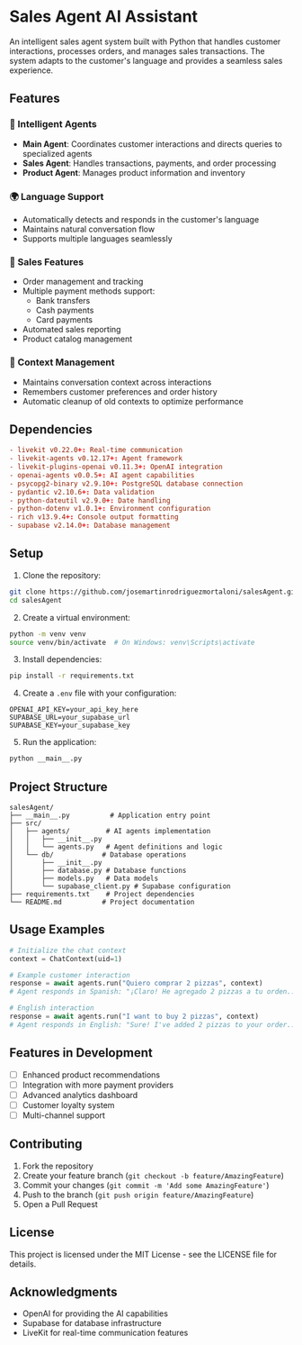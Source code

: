 # Sales Agent AI Assistant

An intelligent sales agent system built with Python that handles customer interactions, processes orders, and manages sales transactions. The system adapts to the customer's language and provides a seamless sales experience.

## Features

### 🤖 Intelligent Agents

- **Main Agent**: Coordinates customer interactions and directs queries to specialized agents
- **Sales Agent**: Handles transactions, payments, and order processing
- **Product Agent**: Manages product information and inventory

### 🌍 Language Support

- Automatically detects and responds in the customer's language
- Maintains natural conversation flow
- Supports multiple languages seamlessly

### 💼 Sales Features

- Order management and tracking
- Multiple payment methods support:
  - Bank transfers
  - Cash payments
  - Card payments
- Automated sales reporting
- Product catalog management

### 🔄 Context Management

- Maintains conversation context across interactions
- Remembers customer preferences and order history
- Automatic cleanup of old contexts to optimize performance

## Dependencies

```toml
- livekit v0.22.0+: Real-time communication
- livekit-agents v0.12.17+: Agent framework
- livekit-plugins-openai v0.11.3+: OpenAI integration
- openai-agents v0.0.5+: AI agent capabilities
- psycopg2-binary v2.9.10+: PostgreSQL database connection
- pydantic v2.10.6+: Data validation
- python-dateutil v2.9.0+: Date handling
- python-dotenv v1.0.1+: Environment configuration
- rich v13.9.4+: Console output formatting
- supabase v2.14.0+: Database management
```

## Setup

1. Clone the repository:

```bash
git clone https://github.com/josemartinrodriguezmortaloni/salesAgent.git
cd salesAgent
```

2. Create a virtual environment:

```bash
python -m venv venv
source venv/bin/activate  # On Windows: venv\Scripts\activate
```

3. Install dependencies:

```bash
pip install -r requirements.txt
```

4. Create a `.env` file with your configuration:

```env
OPENAI_API_KEY=your_api_key_here
SUPABASE_URL=your_supabase_url
SUPABASE_KEY=your_supabase_key
```

5. Run the application:

```bash
python __main__.py
```

## Project Structure

```
salesAgent/
├── __main__.py          # Application entry point
├── src/
│   ├── agents/         # AI agents implementation
│   │   ├── __init__.py
│   │   └── agents.py   # Agent definitions and logic
│   └── db/            # Database operations
│       ├── __init__.py
│       ├── database.py # Database functions
│       ├── models.py   # Data models
│       └── supabase_client.py # Supabase configuration
├── requirements.txt    # Project dependencies
└── README.md          # Project documentation
```

## Usage Examples

```python
# Initialize the chat context
context = ChatContext(uid=1)

# Example customer interaction
response = await agents.run("Quiero comprar 2 pizzas", context)
# Agent responds in Spanish: "¡Claro! He agregado 2 pizzas a tu orden..."

# English interaction
response = await agents.run("I want to buy 2 pizzas", context)
# Agent responds in English: "Sure! I've added 2 pizzas to your order..."
```

## Features in Development

- [ ] Enhanced product recommendations
- [ ] Integration with more payment providers
- [ ] Advanced analytics dashboard
- [ ] Customer loyalty system
- [ ] Multi-channel support

## Contributing

1. Fork the repository
2. Create your feature branch (`git checkout -b feature/AmazingFeature`)
3. Commit your changes (`git commit -m 'Add some AmazingFeature'`)
4. Push to the branch (`git push origin feature/AmazingFeature`)
5. Open a Pull Request

## License

This project is licensed under the MIT License - see the LICENSE file for details.

## Acknowledgments

- OpenAI for providing the AI capabilities
- Supabase for database infrastructure
- LiveKit for real-time communication features
